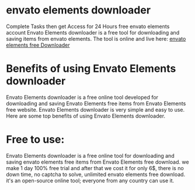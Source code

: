 # envato elements downloader
Complete Tasks then get Access for 24 Hours free envato elements account
Envato Elements downloader is a free tool for downloading and saving items from envato elements. The tool is online and live here:  [envato elements free Downloader](https://themeplugin.net/verification-envato/)
 
# Benefits of using Envato Elements downloader
Envato Elements downloader is a free online tool developed for downloading and saving Envato Elements free items from Envato Elements free website.
Envato Elements downloader is very simple and easy to use. Here are some top benefits of using Envato Elements downloader.

# Free to use:
Envato Elements downloader is a free online tool for downloading and saving envato elements free items from Envato Elements free download. we make 1 day 100% free trial and after that we cost it for only 6$, there is no down time, no captcha to solve, unlimited envato elements free download. it's an open-source online tool; everyone from any country can use it.
